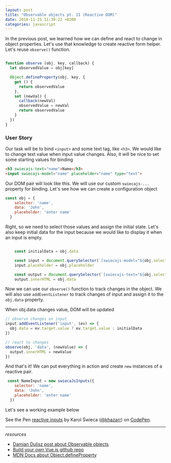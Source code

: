 ```yaml
---
layout: post
title: "Observable objects pt. II (Reactive DOM)"
date: 2018-11-25 11:39:22 +0200
categories: javascript
---
```



In the previous post, we learned how we can define and react to change in object properties. Let's use that knowledge to create reactive form helper. Let's reuse ```observe()``` function.

```javascript

function observe (obj, key, callback) {
  let observedValue = obj[key]

  Object.defineProperty(obj, key, {
    get () {
      return observedValue
    },
    set (newVal) {
      callback(newVal)
      observedValue = newVal
      return observedValue
    }
  })
}

```

### User Story
Our task will be to bind ```<input>``` and some text tag, like ```<h3>```. We would like to change text value when input value changes. Also, it will be nice to set some starting values for binding

```html
<h3 swiecajs-text="name">Name</h3>
<input swiecajs-model="name" placeholder="name" type="text">
```
Our DOM pair will look like this. We will use our custom ```swiecajs-...``` property for binding. Let's see how we can create a configuration object

```javascript
const obj = {
    selector: 'name',
    data: 'John',
    placeholder: 'enter name'
  }
```

Right, so we need to select those values and assign the initial state. Let's also keep initial data for the input because we would like to display it when an input is empty.
```javascript

    const initialData = obj.data

    const input = document.querySelector(`[swiecajs-model="${obj.selector}"]`)
    input.placeholder = obj.placeholder

    const output = document.querySelector(`[swiecajs-text="${obj.selector}"]`)
    output.innerHTML = obj.data

```
Now we can use our ```observe()``` function to track changes in the object. We will also use ```addEventListener``` to track changes of input and assign it to the ```obj.data``` property.

When obj.data changes value, DOM will be updated

```javascript
// observe changes on input
input.addEventListener('input', (ev) => {
  obj.data = ev.target.value ? ev.target.value : initialData
})

// react to changes
observe(obj, 'data', (newValue) => {
  output.innerHTML = newValue
})
```

And that's it! We can put everything in action and create ```new``` instances of a reactive pair. 

```javascript
 const NameInput = new swiecaJsInputs({
    selector: 'name',
    data: 'John',
    placeholder: 'enter name'
  })
```

Let's see a working example below


<p data-height="476" data-theme-id="0" data-slug-hash="eQrMGy" data-default-tab="result" data-user="khazarr" data-pen-title="reactive inputs" class="codepen">See the Pen <a href="https://codepen.io/khazarr/pen/eQrMGy/">reactive inputs</a> by Karol Świeca (<a href="https://codepen.io/khazarr">@khazarr</a>) on <a href="https://codepen.io">CodePen</a>.</p>
<script async src="https://static.codepen.io/assets/embed/ei.js"></script>


---
*resources*
* [Damian Dulisz post about Observable objects](https://www.monterail.com/blog/2016/how-to-build-a-reactive-engine-in-javascript-part-1-observable-objects)
* [Build your own Vue.js github repo](https://github.com/jsrebuild/build-your-own-vuejs/blob/master/book/chapter1.md)
* [MDN Docs about Object.defineProperty](https://developer.mozilla.org/en-US/docs/Web/JavaScript/Reference/Global_Objects/Object/defineProperty)

